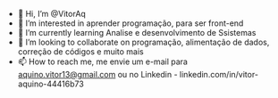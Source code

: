- 👋 Hi, I’m @VitorAq
- 👀 I’m interested in aprender programação, para ser front-end
- 🌱 I’m currently learning Analise e desenvolvimento de Ssistemas
- 💞️ I’m looking to collaborate on programação, alimentação de dados, correção de códigos e muito mais
- 📫 How to reach me, me envie um e-mail para aquino.vitor13@gmail.com ou no Linkedin - linkedin.com/in/vitor-aquino-44416b73

<!---
VitorAq/VitorAq is a ✨ special ✨ repository because its `README.md` (this file) appears on your GitHub profile.
You can click the Preview link to take a look at your changes.
--->
